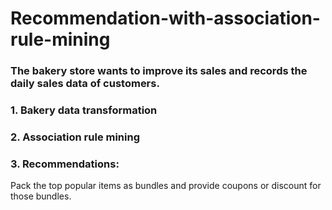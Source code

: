 # Recommendation-with-association-rule-mining
### The bakery store wants to improve its sales and records the daily sales data of customers. 
### 1. Bakery data transformation
### 2. Association rule mining
### 3. Recommendations:
Pack the top popular items as bundles and provide coupons or discount for those bundles.
